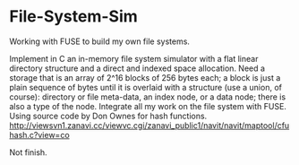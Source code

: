 # File-System-Sim

Working with FUSE to build my own file systems.

Implement in C an in-memory file system simulator with a flat linear directory structure and a direct and indexed space allocation. Need a storage that is an array of 2^16 blocks of 256 bytes each; a block is just a plain sequence of bytes until it is overlaid with a structure (use a union, of course): directory or file meta-data, an index node, or a data node; there is also a type of the node.
Integrate all my work on the file system with FUSE. 
Using source code by Don Ownes for hash functions. 
http://viewsvn1.zanavi.cc/viewvc.cgi/zanavi_public1/navit/navit/maptool/cfuhash.c?view=co

Not finish.
